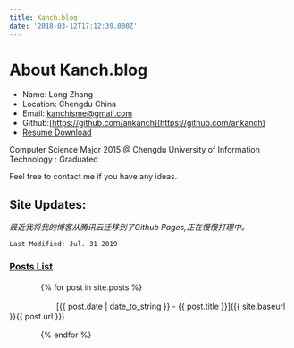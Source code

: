 ```yaml
---
title: Kanch.blog
date: '2018-03-12T17:12:39.000Z'
---
```


# About Kanch.blog

* Name: Long Zhang
* Location: Chengdu China
* Email: kanchisme@gmail.com
* Github:[https://github.com/ankanch](https://github.com/ankanch)
* [Resume Download](http://d.akakanch.com/BlogResourceShare/Resume%20of%20Long%20Zhang%20March%202018%20-formal-reversion%201.pdf)

Computer Science Major 2015 @ Chengdu University of Information Technology : Graduated

Feel free to contact me if you have any ideas.

## Site Updates:

_最近我将我的博客从腾讯云迁移到了Github Pages,正在慢慢打理中。_

`Last Modified: Jul. 31 2019`

### [Posts List](/SUMMARY)
　　　　{% for post in site.posts %}

　　　　　　[{{ post.date | date_to_string }} - {{ post.title }}]({{ site.baseurl }}{{ post.url }})

　　　　{% endfor %}
